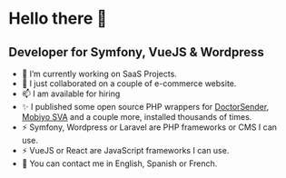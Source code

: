 # Hello there 👋

## Developer for Symfony, VueJS & Wordpress

- 🔭 I’m currently working on SaaS Projects.
- 👯 I just collaborated on a couple of e-commerce website.
- 📫 I am available for hiring
- ✨ I published some open source PHP wrappers for [DoctorSender](https://packagist.org/packages/encreinformatique/doctorsender-api-php), [Mobiyo SVA](https://packagist.org/packages/encreinformatique/mobiyo) and a couple more, installed thousands of times.
- ⚡ Symfony, Wordpress or Laravel are PHP frameworks or CMS I can use.
- ⚡ VueJS or React are JavaScript frameworks I can use.
- 💬 You can contact me in English, Spanish or French.

<!--
**encreinformatique/encreinformatique** is a ✨ _special_ ✨ repository because its `README.md` (this file) appears on your GitHub profile.

Here are some ideas to get you started:

- 🔭 I’m currently working on ...
- 🌱 I’m currently learning ...
- 👯 I’m looking to collaborate on ...
- 🤔 I’m looking for help with ...
- 💬 Ask me about ...
- 📫 How to reach me: ...
- 😄 Pronouns: ...
- ⚡ Fun fact: ...
-->
